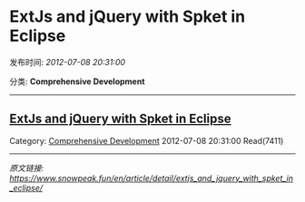# ExtJs and jQuery with Spket in Eclipse

发布时间: *2012-07-08 20:31:00*

分类: __Comprehensive Development__

---------

## [ExtJs and jQuery with Spket in Eclipse](/en/article/detail/extjs_and_jquery_with_spket_in_eclipse/)

Category: [Comprehensive Development](/en/article/category/comprehensive_development/) 2012-07-08 20:31:00 Read(7411)


---
*原文链接: https://www.snowpeak.fun/en/article/detail/extjs_and_jquery_with_spket_in_eclipse/*
